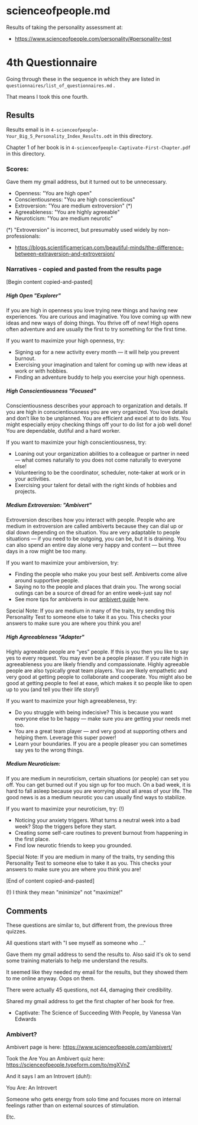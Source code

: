 
# scienceofpeople.md

Results of taking the personality assessment at:

- https://www.scienceofpeople.com/personality/#personality-test

# 4th Questionnaire

Going through these in the sequence in which they are listed in `questionnaires/list_of_questionnaires.md` .

That means I took this one fourth.

## Results

Results email is in `4-scienceofpeople-Your_Big_5_Personality_Index_Results.odt` in this directory.

Chapter 1 of her book is in `4-scienceofpeople-Captivate-First-Chapter.pdf` in this directory.

### Scores:

Gave them my gmail address, but it turned out to be unnecessary.

- Openness: "You are high open"
- Conscientiousness: "You are high conscientious"
- Extroversion: "You are medium extroversion" (*)
- Agreeableness: "You are highly agreeable"
- Neuroticism: "You are medium neurotic"

(*) "Extroversion" is incorrect, but presumably used widely by non-professionals:

- https://blogs.scientificamerican.com/beautiful-minds/the-difference-between-extraversion-and-extroversion/

### Narratives - copied and pasted from the results page

[Begin content copied-and-pasted]

##### High Open "Explorer"

If you are high in openness you love trying new things and having new experiences. You are curious and imaginative. You love coming up with new ideas and new ways of doing things. You thrive off of new! High opens often adventure and are usually the first to try something for the first time.

If you want to maximize your high openness, try:

- Signing up for a new activity every month — it will help you prevent burnout.
- Exercising your imagination and talent for coming up with new ideas at work or with hobbies.
- Finding an adventure buddy to help you exercise your high openness.

##### High Conscientiousness "Focused"

Conscientiousness describes your approach to organization and details. If you are high in conscientiousness you are very organized. You love details and don’t like to be unplanned. You are efficient and excel at to do lists. You might especially enjoy checking things off your to do list for a job well done! You are dependable, dutiful and a hard worker.

If you want to maximize your high conscientiousness, try:

- Loaning out your organization abilities to a colleague or partner in need — what comes naturally to you does not come naturally to everyone else!
- Volunteering to be the coordinator, scheduler, note-taker at work or in your activities.
- Exercising your talent for detail with the right kinds of hobbies and projects.

##### Medium Extroversion: "Ambivert"

Extroversion describes how you interact with people. People who are medium in extroversion are called ambiverts because they can dial up or dial down depending on the situation. You are very adaptable to people situations — if you need to be outgoing, you can be, but it is draining. You can also spend an entire day alone very happy and content — but three days in a row might be too many.

If you want to maximize your ambiversion, try:

- Finding the people who make you your best self. Ambiverts come alive around supportive people.
- Saying no to the people and places that drain you. The wrong social outings can be a source of dread for an entire week–just say no!
- See more tips for ambiverts in our [ambivert guide](https://www.scienceofpeople.com/ambivert/) here.

Special Note: If you are medium in many of the traits, try sending this Personality Test to someone else to take it as you. This checks your answers to make sure you are where you think you are!

##### High Agreeableness "Adapter"

Highly agreeable people are “yes” people. If this is you then you like to say yes to every request. You may even be a people pleaser. If you rate high in agreeableness you are likely friendly and compassionate. Highly agreeable people are also typically great team players. You are likely empathetic and very good at getting people to collaborate and cooperate. You might also be good at getting people to feel at ease, which makes it so people like to open up to you (and tell you their life story!)

If you want to maximize your high agreeableness, try:

- Do you struggle with being indecisive? This is because you want everyone else to be happy — make sure you are getting your needs met too.
- You are a great team player — and very good at supporting others and helping them. Leverage this super power!
- Learn your boundaries. If you are a people pleaser you can sometimes say yes to the wrong things.

##### Medium Neuroticism:

If you are medium in neuroticism, certain situations (or people) can set you off. You can get burned out if you sign up for too much. On a bad week, it is hard to fall asleep because you are worrying about all areas of your life. The good news is as a medium neurotic you can usually find ways to stabilize.

If you want to maximize your neuroticism, try: (!)

- Noticing your anxiety triggers. What turns a neutral week into a bad week? Stop the triggers before they start.
- Creating some self-care routines to prevent burnout from happening in the first place.
- Find low neurotic friends to keep you grounded.

Special Note: If you are medium in many of the traits, try sending this Personality Test to someone else to take it as you. This checks your answers to make sure you are where you think you are!

[End of content copied-and-pasted]

(!) I think they mean "minimize" not "maximize!"

## Comments

These questions are similar to, but different from, the previous three quizzes.

All questions start with "I see myself as someone who ..."

Gave them my gmail address to send the results to.  Also said it's ok to send some training materials to help me understand the results.

It seemed like they needed my email for the results, but they showed them to me online anyway.  Oops on them.

There were actually 45 questions, not 44, damaging their credibility.

Shared my gmail address to get the first chapter of her book for free.

- Captivate: The Science of Succeeding With People, by Vanessa Van Edwards

### Ambivert?

Ambivert page is here: https://www.scienceofpeople.com/ambivert/

Took the Are You an Ambivert quiz here: https://scienceofpeople.typeform.com/to/mgXVnZ

And it says I am an Introvert (duh!):


You Are: An Introvert

Someone who gets energy from solo time and focuses more on internal feelings rather than on external sources of stimulation.

Etc.

